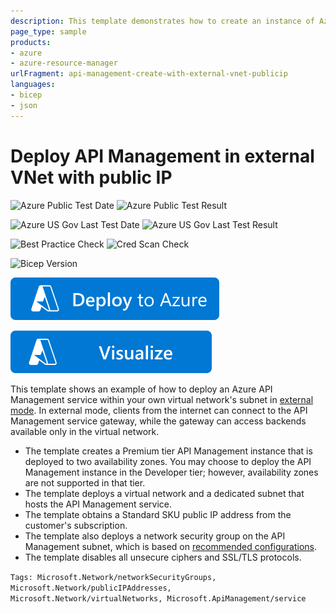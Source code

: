 ```yaml
---
description: This template demonstrates how to create an instance of Azure API Management in the Premium tier within your virtual network's subnet in external mode and configure recommended NSG rules on the subnet. The instance is deployed to two availability zones. The template also configures a public IP address from your subscription.
page_type: sample
products:
- azure
- azure-resource-manager
urlFragment: api-management-create-with-external-vnet-publicip
languages:
- bicep
- json
---
```

# Deploy API Management in external VNet with public IP

![Azure Public Test Date](https://azurequickstartsservice.blob.core.windows.net/badges/quickstarts/microsoft.apimanagement/api-management-create-with-external-vnet-publicip/PublicLastTestDate.svg)
![Azure Public Test Result](https://azurequickstartsservice.blob.core.windows.net/badges/quickstarts/microsoft.apimanagement/api-management-create-with-external-vnet-publicip/PublicDeployment.svg)

![Azure US Gov Last Test Date](https://azurequickstartsservice.blob.core.windows.net/badges/quickstarts/microsoft.apimanagement/api-management-create-with-external-vnet-publicip/FairfaxLastTestDate.svg)
![Azure US Gov Last Test Result](https://azurequickstartsservice.blob.core.windows.net/badges/quickstarts/microsoft.apimanagement/api-management-create-with-external-vnet-publicip/FairfaxDeployment.svg)

![Best Practice Check](https://azurequickstartsservice.blob.core.windows.net/badges/quickstarts/microsoft.apimanagement/api-management-create-with-external-vnet-publicip/BestPracticeResult.svg)
![Cred Scan Check](https://azurequickstartsservice.blob.core.windows.net/badges/quickstarts/microsoft.apimanagement/api-management-create-with-external-vnet-publicip/CredScanResult.svg)

![Bicep Version](https://azurequickstartsservice.blob.core.windows.net/badges/quickstarts/microsoft.apimanagement/api-management-create-with-external-vnet-publicip/BicepVersion.svg)

[![Deploy To Azure](https://raw.githubusercontent.com/Azure/azure-quickstart-templates/master/1-CONTRIBUTION-GUIDE/images/deploytoazure.svg?sanitize=true)](https://portal.azure.com/#create/Microsoft.Template/uri/https%3A%2F%2Fraw.githubusercontent.com%2FAzure%2Fazure-quickstart-templates%2Fmaster%2Fquickstarts%2Fmicrosoft.apimanagement%2Fapi-management-create-with-external-vnet-publicip%2Fazuredeploy.json)

[![Visualize](https://raw.githubusercontent.com/Azure/azure-quickstart-templates/master/1-CONTRIBUTION-GUIDE/images/visualizebutton.svg?sanitize=true)](http://armviz.io/#/?load=https%3A%2F%2Fraw.githubusercontent.com%2FAzure%2Fazure-quickstart-templates%2Fmaster%2Fquickstarts%2Fmicrosoft.apimanagement%2Fapi-management-create-with-external-vnet-publicip%2Fazuredeploy.json)

This template shows an example of how to deploy an Azure API Management service within your own virtual network's subnet in [external mode](https://docs.microsoft.com/azure/api-management/api-management-using-with-vnet).
In external mode, clients from the internet can connect to the API Management service gateway, while the gateway can access backends available only in the virtual network.

- The template creates a Premium tier API Management instance that is deployed to two availability zones. You may choose to deploy the API Management instance in the Developer tier; however, availability zones are not supported in that tier.
- The template deploys a virtual network and a dedicated subnet that hosts the API Management service.
- The template obtains a Standard SKU public IP address from the customer's subscription.
- The template also deploys a network security group on the API Management subnet, which is based on [recommended configurations](https://aka.ms/apim-vnet-common-issues).
- The template disables all unsecure ciphers and SSL/TLS protocols.

`Tags: Microsoft.Network/networkSecurityGroups, Microsoft.Network/publicIPAddresses, Microsoft.Network/virtualNetworks, Microsoft.ApiManagement/service`
